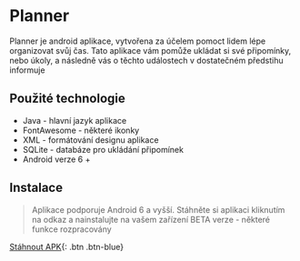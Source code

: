 # Planner

Planner je android aplikace, vytvořena za účelem pomoct lidem lépe organizovat svůj čas.
Tato aplikace vám pomůže ukládat si své připomínky, nebo úkoly, a následně vás o těchto událostech v dostatečném předstihu informuje

## Použité technologie

- Java - hlavní jazyk aplikace
- FontAwesome - některé ikonky
- XML - formátování designu aplikace
- SQLite - databáze pro ukládání připomínek
- Android verze 6 +

## Instalace
>Aplikace podporuje Android 6 a vyšší. 
>Stáhněte si aplikaci kliknutím na odkaz a nainstalujte na vašem zařízení
>BETA verze - některé funkce rozpracovány

[Stáhnout APK](app-debug.apk){: .btn .btn-blue}
